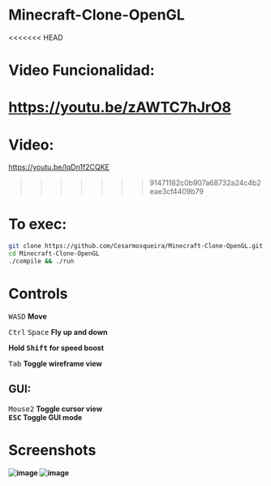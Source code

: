 # Minecraft-Clone-OpenGL
<<<<<<< HEAD
# Video Funcionalidad:
  <a href="https://youtu.be/zAWTC7hJrO8">https://youtu.be/zAWTC7hJrO8</a>
=======
# Video:
  <a href="https://youtu.be/IqDn1f2CQKE">https://youtu.be/IqDn1f2CQKE</a>
>>>>>>> 91471182c0b907a68732a24c4b2eae3cf4409b79
  
# <b>To exec:</b>
```bash
git clone https://github.com/Cesarmosqueira/Minecraft-Clone-OpenGL.git
cd Minecraft-Clone-OpenGL
./compile && ./run
```
# Controls
<kbd>W</kbd><kbd>A</kbd><kbd>S</kbd><kbd>D</kbd> <b>Move</b>
  
<kbd>Ctrl</kbd> <kbd>Space</kbd> <b>Fly up and down</b>
 
<b>Hold <kbd>Shift</kbd> for speed boost</b>

<kbd>Tab</kbd> <b>Toggle wireframe view</b>
## GUI:
<kbd>Mouse2</kbd> <b> Toggle cursor view<b/><br>
<kbd>ESC</kbd> <b> Toggle GUI mode <b/>


# Screenshots
  ![image](https://user-images.githubusercontent.com/48858334/124336802-20004300-db65-11eb-989a-95e15dc3df8e.png)
  ![image](https://user-images.githubusercontent.com/48858334/124336821-3f976b80-db65-11eb-9afd-c24c3236abbd.png)




